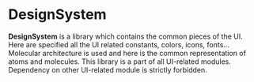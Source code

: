 # DesignSystem

**DesignSystem** is a library which contains the common pieces of the UI. Here are specified all the UI related constants, colors, icons, fonts... Molecular architecture is used  and here is the common representation of atoms and molecules. This library is a part of all UI-related modules. Dependency on other UI-related module is strictly forbidden. 
